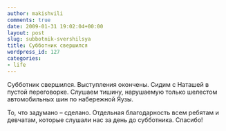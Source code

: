 ```yaml
---
author: makishvili
comments: true
date: 2009-01-31 19:02:04+00:00
layout: post
slug: subbotnik-svershilsya
title: Субботник свершился
wordpress_id: 127
categories:
- life
---
```


Субботник свершился. Выступления окончены.
Сидим с Наташей в пустой переговорке. Слушаем тишину, нарушаемую только шелестом автомобильных шин по набережной Яузы.

То, что задумано – сделано.
Отдельная благодарность всем ребятам и девчатам, которые слушали нас за день до субботника.
Спасибо!
